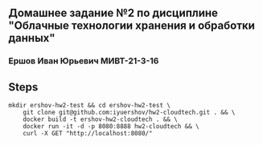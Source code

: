## Домашнее задание №2 по дисциплине "Облачные технологии хранения и обработки данных"
### Ершов Иван Юрьевич МИВТ-21-3-16

## Steps
```
mkdir ershov-hw2-test && cd ershov-hw2-test \
    git clone git@github.com:iyuershov/hw2-cloudtech.git . && \
    docker build -t ershov-hw2-cloudtech . && \
    docker run -it -d -p 8080:8888 hw2-cloudtech && \
    curl -X GET "http://localhost:8080/"
```
